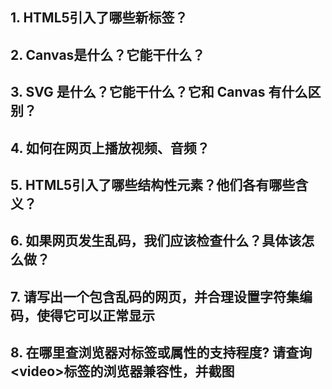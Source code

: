 ## 1. HTML5引入了哪些新标签？


## 2. Canvas是什么？它能干什么？


## 3. SVG 是什么？它能干什么？它和 Canvas 有什么区别？


## 4. 如何在网页上播放视频、音频？


## 5. HTML5引入了哪些结构性元素？他们各有哪些含义？


## 6. 如果网页发生乱码，我们应该检查什么？具体该怎么做？


## 7. 请写出一个包含乱码的网页，并合理设置字符集编码，使得它可以正常显示


## 8. 在哪里查浏览器对标签或属性的支持程度? 请查询&lt;video>标签的浏览器兼容性，并截图

